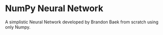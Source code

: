 # NumPy Neural Network

A simplistic Neural Network developed by Brandon Baek from scratch using only Numpy.
